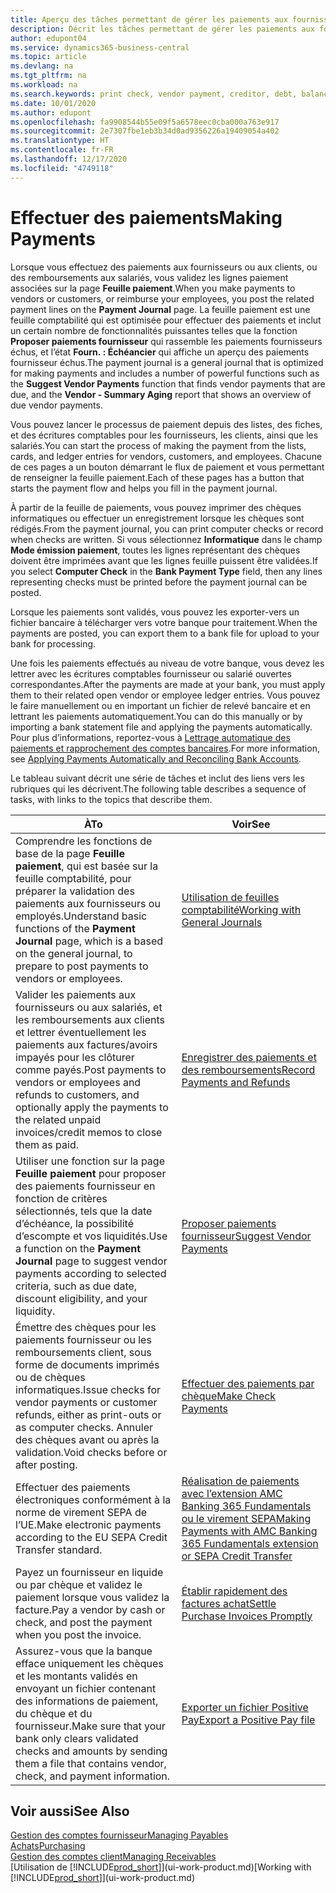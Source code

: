 ```yaml
---
title: Aperçu des tâches permettant de gérer les paiements aux fournisseurs| Microsoft Docs
description: Décrit les tâches permettant de gérer les paiements aux fournisseurs ou aux créditeurs, y compris la validation de lignes paiement et d’obtenir un aperçu du solde échu.
author: edupont04
ms.service: dynamics365-business-central
ms.topic: article
ms.devlang: na
ms.tgt_pltfrm: na
ms.workload: na
ms.search.keywords: print check, vendor payment, creditor, debt, balance due, AP
ms.date: 10/01/2020
ms.author: edupont
ms.openlocfilehash: fa9908544b55e09f5a6578eec0cba000a763e917
ms.sourcegitcommit: 2e7307fbe1eb3b34d0ad9356226a19409054a402
ms.translationtype: HT
ms.contentlocale: fr-FR
ms.lasthandoff: 12/17/2020
ms.locfileid: "4749118"
---
```

# <a name="making-payments"></a><span data-ttu-id="c75d2-103">Effectuer des paiements</span><span class="sxs-lookup"><span data-stu-id="c75d2-103">Making Payments</span></span>

<span data-ttu-id="c75d2-104">Lorsque vous effectuez des paiements aux fournisseurs ou aux clients, ou des remboursements aux salariés, vous validez les lignes paiement associées sur la page **Feuille paiement**.</span><span class="sxs-lookup"><span data-stu-id="c75d2-104">When you make payments to vendors or customers, or reimburse your employees, you post the related payment lines on the **Payment Journal** page.</span></span> <span data-ttu-id="c75d2-105">La feuille paiement est une feuille comptabilité qui est optimisée pour effectuer des paiements et inclut un certain nombre de fonctionnalités puissantes telles que la fonction **Proposer paiements fournisseur** qui rassemble les paiements fournisseurs échus, et l’état **Fourn. : Échéancier** qui affiche un aperçu des paiements fournisseur échus.</span><span class="sxs-lookup"><span data-stu-id="c75d2-105">The payment journal is a general journal that is optimized for making payments and includes a number of powerful functions such as the **Suggest Vendor Payments** function that finds vendor payments that are due, and the **Vendor - Summary Aging** report that shows an overview of due vendor payments.</span></span>  

<span data-ttu-id="c75d2-106">Vous pouvez lancer le processus de paiement depuis des listes, des fiches, et des écritures comptables pour les fournisseurs, les clients, ainsi que les salariés.</span><span class="sxs-lookup"><span data-stu-id="c75d2-106">You can start the process of making the payment from the lists, cards, and ledger entries for vendors, customers, and employees.</span></span> <span data-ttu-id="c75d2-107">Chacune de ces pages a un bouton démarrant le flux de paiement et vous permettant de renseigner la feuille paiement.</span><span class="sxs-lookup"><span data-stu-id="c75d2-107">Each of these pages has a button that starts the payment flow and helps you fill in the payment journal.</span></span>  

<span data-ttu-id="c75d2-108">À partir de la feuille de paiements, vous pouvez imprimer des chèques informatiques ou effectuer un enregistrement lorsque les chèques sont rédigés.</span><span class="sxs-lookup"><span data-stu-id="c75d2-108">From the payment journal, you can print computer checks or record when checks are written.</span></span> <span data-ttu-id="c75d2-109">Si vous sélectionnez **Informatique** dans le champ **Mode émission paiement**, toutes les lignes représentant des chèques doivent être imprimées avant que les lignes feuille puissent être validées.</span><span class="sxs-lookup"><span data-stu-id="c75d2-109">If you select **Computer Check** in the **Bank Payment Type** field, then any lines representing checks must be printed before the payment journal can be posted.</span></span>

<span data-ttu-id="c75d2-110">Lorsque les paiements sont validés, vous pouvez les exporter-vers un fichier bancaire à télécharger vers votre banque pour traitement.</span><span class="sxs-lookup"><span data-stu-id="c75d2-110">When the payments are posted, you can export them to a bank file for upload to your bank for processing.</span></span>

<span data-ttu-id="c75d2-111">Une fois les paiements effectués au niveau de votre banque, vous devez les lettrer avec les écritures comptables fournisseur ou salarié ouvertes correspondantes.</span><span class="sxs-lookup"><span data-stu-id="c75d2-111">After the payments are made at your bank, you must apply them to their related open vendor or employee ledger entries.</span></span> <span data-ttu-id="c75d2-112">Vous pouvez le faire manuellement ou en important un fichier de relevé bancaire et en lettrant les paiements automatiquement.</span><span class="sxs-lookup"><span data-stu-id="c75d2-112">You can do this manually or by importing a bank statement file and applying the payments automatically.</span></span> <span data-ttu-id="c75d2-113">Pour plus d’informations, reportez-vous à [Lettrage automatique des paiements et rapprochement des comptes bancaires](receivables-apply-payments-auto-reconcile-bank-accounts.md).</span><span class="sxs-lookup"><span data-stu-id="c75d2-113">For more information, see [Applying Payments Automatically and Reconciling Bank Accounts](receivables-apply-payments-auto-reconcile-bank-accounts.md).</span></span>

<span data-ttu-id="c75d2-114">Le tableau suivant décrit une série de tâches et inclut des liens vers les rubriques qui les décrivent.</span><span class="sxs-lookup"><span data-stu-id="c75d2-114">The following table describes a sequence of tasks, with links to the topics that describe them.</span></span>

| <span data-ttu-id="c75d2-115">À</span><span class="sxs-lookup"><span data-stu-id="c75d2-115">To</span></span> | <span data-ttu-id="c75d2-116">Voir</span><span class="sxs-lookup"><span data-stu-id="c75d2-116">See</span></span> |
| --- | --- |
|<span data-ttu-id="c75d2-117">Comprendre les fonctions de base de la page **Feuille paiement**, qui est basée sur la feuille comptabilité, pour préparer la validation des paiements aux fournisseurs ou employés.</span><span class="sxs-lookup"><span data-stu-id="c75d2-117">Understand basic functions of the **Payment Journal** page, which is a based on the general journal, to prepare to post payments to vendors or employees.</span></span>|[<span data-ttu-id="c75d2-118">Utilisation de feuilles comptabilité</span><span class="sxs-lookup"><span data-stu-id="c75d2-118">Working with General Journals</span></span>](ui-work-general-journals.md)|
|<span data-ttu-id="c75d2-119">Valider les paiements aux fournisseurs ou aux salariés, et les remboursements aux clients et lettrer éventuellement les paiements aux factures/avoirs impayés pour les clôturer comme payés.</span><span class="sxs-lookup"><span data-stu-id="c75d2-119">Post payments to vendors or employees and refunds to customers, and optionally apply the payments to the related unpaid invoices/credit memos to close them as paid.</span></span>|[<span data-ttu-id="c75d2-120">Enregistrer des paiements et des remboursements</span><span class="sxs-lookup"><span data-stu-id="c75d2-120">Record Payments and Refunds</span></span>](payables-how-post-payments-refunds.md)|
| <span data-ttu-id="c75d2-121">Utiliser une fonction sur la page **Feuille paiement** pour proposer des paiements fournisseur en fonction de critères sélectionnés, tels que la date d’échéance, la possibilité d’escompte et vos liquidités.</span><span class="sxs-lookup"><span data-stu-id="c75d2-121">Use a function on the **Payment Journal** page to suggest vendor payments according to selected criteria, such as due date, discount eligibility, and your liquidity.</span></span> |[<span data-ttu-id="c75d2-122">Proposer paiements fournisseur</span><span class="sxs-lookup"><span data-stu-id="c75d2-122">Suggest Vendor Payments</span></span>](payables-how-suggest-vendor-payments.md) |
| <span data-ttu-id="c75d2-123">Émettre des chèques pour les paiements fournisseur ou les remboursements client, sous forme de documents imprimés ou de chèques informatiques.</span><span class="sxs-lookup"><span data-stu-id="c75d2-123">Issue checks for vendor payments or customer refunds, either as print-outs or as computer checks.</span></span> <span data-ttu-id="c75d2-124">Annuler des chèques avant ou après la validation.</span><span class="sxs-lookup"><span data-stu-id="c75d2-124">Void checks before or after posting.</span></span> |[<span data-ttu-id="c75d2-125">Effectuer des paiements par chèque</span><span class="sxs-lookup"><span data-stu-id="c75d2-125">Make Check Payments</span></span>](payables-how-work-checks.md) |
|<span data-ttu-id="c75d2-126">Effectuer des paiements électroniques conformément à la norme de virement SEPA de l’UE.</span><span class="sxs-lookup"><span data-stu-id="c75d2-126">Make electronic payments according to the EU SEPA Credit Transfer standard.</span></span>|[<span data-ttu-id="c75d2-127">Réalisation de paiements avec l’extension AMC Banking 365 Fundamentals ou le virement SEPA</span><span class="sxs-lookup"><span data-stu-id="c75d2-127">Making Payments with AMC Banking 365 Fundamentals extension or SEPA Credit Transfer</span></span>](finance-make-payments-with-bank-data-conversion-service-or-sepa-credit-transfer.md)|
| <span data-ttu-id="c75d2-128">Payez un fournisseur en liquide ou par chèque et validez le paiement lorsque vous validez la facture.</span><span class="sxs-lookup"><span data-stu-id="c75d2-128">Pay a vendor by cash or check, and post the payment when you post the invoice.</span></span> |[<span data-ttu-id="c75d2-129">Établir rapidement des factures achat</span><span class="sxs-lookup"><span data-stu-id="c75d2-129">Settle Purchase Invoices Promptly</span></span>](finance-how-to-settle-purchase-invoices-promptly.md) |
| <span data-ttu-id="c75d2-130">Assurez-vous que la banque efface uniquement les chèques et les montants validés en envoyant un fichier contenant des informations de paiement, du chèque et du fournisseur.</span><span class="sxs-lookup"><span data-stu-id="c75d2-130">Make sure that your bank only clears validated checks and amounts by sending them a file that contains vendor, check, and payment information.</span></span> |[<span data-ttu-id="c75d2-131">Exporter un fichier Positive Pay</span><span class="sxs-lookup"><span data-stu-id="c75d2-131">Export a Positive Pay file</span></span>](finance-how-positive-pay.md) |

## <a name="see-also"></a><span data-ttu-id="c75d2-132">Voir aussi</span><span class="sxs-lookup"><span data-stu-id="c75d2-132">See Also</span></span>
[<span data-ttu-id="c75d2-133">Gestion des comptes fournisseur</span><span class="sxs-lookup"><span data-stu-id="c75d2-133">Managing Payables</span></span>](payables-manage-payables.md)  
[<span data-ttu-id="c75d2-134">Achats</span><span class="sxs-lookup"><span data-stu-id="c75d2-134">Purchasing</span></span>](purchasing-manage-purchasing.md)  
[<span data-ttu-id="c75d2-135">Gestion des comptes client</span><span class="sxs-lookup"><span data-stu-id="c75d2-135">Managing Receivables</span></span>](receivables-manage-receivables.md)  
<span data-ttu-id="c75d2-136">[Utilisation de [!INCLUDE[prod_short](includes/prod_short.md)]](ui-work-product.md)</span><span class="sxs-lookup"><span data-stu-id="c75d2-136">[Working with [!INCLUDE[prod_short](includes/prod_short.md)]](ui-work-product.md)</span></span>  
